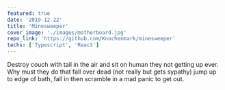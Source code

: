 ```yaml
---
featured: true
date: '2019-12-22'
title: 'Minesweeper'
cover_image: './images/motherboard.jpg'
repo_link: 'https://github.com/Knochenmark/minesweeper'
techs: ['Typescript', 'React']
---
```


Destroy couch with tail in the air and sit on human they not getting up ever. Why must they do that fall over dead (not really but gets sypathy) jump up to edge of bath, fall in then scramble in a mad panic to get out.
